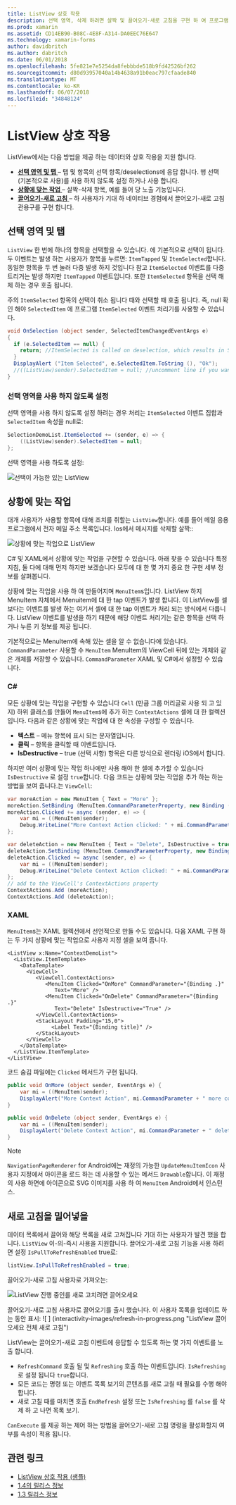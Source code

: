 ```yaml
---
title: ListView 상호 작용
description: 선택 영역, 삭제 하려면 살짝 및 끌어오기-새로 고침을 구현 하 여 프로그램 ListView에 대화형 작업을 추가 합니다.
ms.prod: xamarin
ms.assetid: CD14EB90-B08C-4E8F-A314-DA0EEC76E647
ms.technology: xamarin-forms
author: davidbritch
ms.author: dabritch
ms.date: 06/01/2018
ms.openlocfilehash: 5fe821e7e5254da8febbbde518b9fd42526bf262
ms.sourcegitcommit: d80d93957040a14b4638a91b0eac797cfaade840
ms.translationtype: MT
ms.contentlocale: ko-KR
ms.lasthandoff: 06/07/2018
ms.locfileid: "34848124"
---
```

# <a name="listview-interactivity"></a>ListView 상호 작용

ListView에서는 다음 방법을 제공 하는 데이터와 상호 작용을 지원 합니다.

- [**선택 영역 및 탭** ](#selectiontaps) &ndash; 탭 및 항목의 선택 항목/deselections에 응답 합니다. 행 선택 (기본적으로 사용)를 사용 하지 않도록 설정 하거나 사용 합니다.
- [**상황에 맞는 작업** ](#Context_Actions) &ndash; 살짝-삭제 항목, 예를 들어 당 노출 기능입니다.
- [**끌어오기-새로 고침** ](#Pull_to_Refresh) &ndash; 하 사용자가 기대 하 네이티브 경험에서 끌어오기-새로 고침 관용구를 구현 합니다.

<a name="selectiontaps" />

## <a name="selection--taps"></a>선택 영역 및 탭
`ListView` 한 번에 하나의 항목을 선택할을 수 있습니다. 에 기본적으로 선택이 됩니다. 두 이벤트는 발생 하는 사용자가 항목을 누르면: `ItemTapped` 및 `ItemSelected`합니다. 동일한 항목을 두 번 눌러 다중 발생 하지 것입니다 참고 `ItemSelected` 이벤트를 다중 트리거는 발생 하지만 `ItemTapped` 이벤트입니다. 또한 `ItemSelected` 항목을 선택 해제 하는 경우 호출 됩니다.

주의 `ItemSelected` 항목의 선택이 취소 됩니다 때와 선택할 때 호출 됩니다. 즉, null 확인 해야 `SelectedItem` 에 프로그램 `ItemSelected` 이벤트 처리기를 사용할 수 있습니다.

```csharp
void OnSelection (object sender, SelectedItemChangedEventArgs e)
{
  if (e.SelectedItem == null) {
    return; //ItemSelected is called on deselection, which results in SelectedItem being set to null
  }
  DisplayAlert ("Item Selected", e.SelectedItem.ToString (), "Ok");
  //((ListView)sender).SelectedItem = null; //uncomment line if you want to disable the visual selection state.
}
```

### <a name="disabling-selection"></a>선택 영역을 사용 하지 않도록 설정

선택 영역을 사용 하지 않도록 설정 하려는 경우 처리는 `ItemSelected` 이벤트 집합과 `SelectedItem` 속성을 null로:

```csharp
SelectionDemoList.ItemSelected += (sender, e) => {
    ((ListView)sender).SelectedItem = null;
};
```

선택 영역을 사용 하도록 설정:

![](interactivity-images/selection-default.png "선택이 가능한 있는 ListView")

<a name="Context_Actions" />

## <a name="context-actions"></a>상황에 맞는 작업
대개 사용자가 사용할 항목에 대해 조치를 취할는 `ListView`합니다. 예를 들어 메일 응용 프로그램에서 전자 메일 주소 목록입니다. Ios에서 메시지를 삭제할 살짝::

![](interactivity-images/context-default.png "상황에 맞는 작업으로 ListView")

C# 및 XAML에서 상황에 맞는 작업을 구현할 수 있습니다. 아래 찾을 수 있습니다 특정 지침, 둘 다에 대해 먼저 하지만 보겠습니다 모두에 대 한 몇 가지 중요 한 구현 세부 정보를 살펴봅니다.

상황에 맞는 작업을 사용 하 여 만들어지며 `MenuItem`s입니다. ListView 하지 MenuItem 자체에서 Menuitem에 대 한 tap 이벤트가 발생 합니다. 이 ListView를 셀 보다는 이벤트를 발생 하는 여기서 셀에 대 한 tap 이벤트가 처리 되는 방식에서 다릅니다. ListView 이벤트를 발생을 하기 때문에 해당 이벤트 처리기는 같은 항목을 선택 하거나 누른 키 정보를 제공 됩니다.

기본적으로는 MenuItem에 속해 있는 셀을 알 수 없습니다에 있습니다. `CommandParameter` 사용할 수 `MenuItem` MenuItem의 ViewCell 뒤에 있는 개체와 같은 개체를 저장할 수 있습니다. `CommandParameter` XAML 및 C#에서 설정할 수 있습니다.

### <a name="c"></a>C#  

모든 상황에 맞는 작업을 구현할 수 있습니다 `Cell` (만큼 그룹 머리글로 사용 되 고 있지) 하위 클래스를 만들어 `MenuItem`s에 추가 하는 `ContextActions` 셀에 대 한 컬렉션입니다. 다음과 같은 상황에 맞는 작업에 대 한 속성을 구성할 수 있습니다.

* **텍스트** &ndash; 메뉴 항목에 표시 되는 문자열입니다.
* **클릭** &ndash; 항목을 클릭할 때 이벤트입니다.
* **IsDestructive** &ndash; true (선택 사항) 항목은 다른 방식으로 렌더링 iOS에서 합니다.

하지만 여러 상황에 맞는 작업 하나에만 사용 해야 한 셀에 추가할 수 있습니다 `IsDestructive` 로 설정 `true`합니다. 다음 코드는 상황에 맞는 작업을 추가 하는 하는 방법을 보여 줍니다.는 `ViewCell`:

```csharp
var moreAction = new MenuItem { Text = "More" };
moreAction.SetBinding (MenuItem.CommandParameterProperty, new Binding ("."));
moreAction.Clicked += async (sender, e) => {
    var mi = ((MenuItem)sender);
    Debug.WriteLine("More Context Action clicked: " + mi.CommandParameter);
};

var deleteAction = new MenuItem { Text = "Delete", IsDestructive = true }; // red background
deleteAction.SetBinding (MenuItem.CommandParameterProperty, new Binding ("."));
deleteAction.Clicked += async (sender, e) => {
    var mi = ((MenuItem)sender);
    Debug.WriteLine("Delete Context Action clicked: " + mi.CommandParameter);
};
// add to the ViewCell's ContextActions property
ContextActions.Add (moreAction);
ContextActions.Add (deleteAction);
```

### <a name="xaml"></a>XAML

`MenuItem`s는 XAML 컬렉션에서 선언적으로 만들 수도 있습니다. 다음 XAML 구현 하는 두 가지 상황에 맞는 작업으로 사용자 지정 셀을 보여 줍니다.

```xaml
<ListView x:Name="ContextDemoList">
  <ListView.ItemTemplate>
    <DataTemplate>
      <ViewCell>
         <ViewCell.ContextActions>
            <MenuItem Clicked="OnMore" CommandParameter="{Binding .}"
               Text="More" />
            <MenuItem Clicked="OnDelete" CommandParameter="{Binding .}"
               Text="Delete" IsDestructive="True" />
         </ViewCell.ContextActions>
         <StackLayout Padding="15,0">
              <Label Text="{Binding title}" />
         </StackLayout>
      </ViewCell>
    </DataTemplate>
  </ListView.ItemTemplate>
</ListView>
```

코드 숨김 파일에는 `Clicked` 메서드가 구현 됩니다.

```csharp
public void OnMore (object sender, EventArgs e) {
    var mi = ((MenuItem)sender);
    DisplayAlert("More Context Action", mi.CommandParameter + " more context action", "OK");
}

public void OnDelete (object sender, EventArgs e) {
    var mi = ((MenuItem)sender);
    DisplayAlert("Delete Context Action", mi.CommandParameter + " delete context action", "OK");
}
```

> [!NOTE]
> `NavigationPageRenderer` for Android에는 재정의 가능한 `UpdateMenuItemIcon` 사용자 지정에서 아이콘을 로드 하는 데 사용할 수 있는 메서드 `Drawable`합니다. 이 재정의 사용 하면에 아이콘으로 SVG 이미지를 사용 하 여 `MenuItem` Android에서 인스턴스.

<a name="Pull_to_Refresh" />

## <a name="pull-to-refresh"></a>새로 고침을 밀어넣을
데이터 목록에서 끌어와 해당 목록을 새로 고쳐집니다 기대 하는 사용자가 발견 했을 합니다. `ListView` 이-의-즉시 사용을 지원합니다. 끌어오기-새로 고침 기능을 사용 하려면 설정 `IsPullToRefreshEnabled` true로:

```csharp
listView.IsPullToRefreshEnabled = true;
```

끌어오기-새로 고침 사용자로 가져오는:

![](interactivity-images/refresh-start.png "ListView 진행 중인를 새로 고치려면 끌어오세요")

끌어오기-새로 고침 사용자로 끌어오기를 출시 했습니다. 이 사용자 목록을 업데이트 하는 동안 표시: ![ ] (interactivity-images/refresh-in-progress.png "ListView 끌어오세요 전체 새로 고침")

ListView는 끌어오기-새로 고침 이벤트에 응답할 수 있도록 하는 몇 가지 이벤트를 노출 합니다.

-  `RefreshCommand` 호출 될 및 `Refreshing` 호출 하는 이벤트입니다. `IsRefreshing` 로 설정 됩니다 `true`합니다.
-  모든 코드는 명령 또는 이벤트 목록 보기의 콘텐츠를 새로 고칠 때 필요를 수행 해야 합니다.
-  새로 고칠 때를 마치면 호출 `EndRefresh` 설정 또는 `IsRefreshing` 를 `false` 를 삭제 하 고 나면 목록 보기.

`CanExecute` 를 제공 하는 제어 하는 방법을 끌어오기-새로 고침 명령을 활성화할지 여부를 속성이 적용 됩니다.



## <a name="related-links"></a>관련 링크

- [ListView 상호 작용 (샘플)](https://developer.xamarin.com/samples/xamarin-forms/UserInterface/ListView/interactivity)
- [1.4의 릴리스 정보](http://forums.xamarin.com/discussion/35451/xamarin-forms-1-4-0-released/)
- [1.3 릴리스 정보](http://forums.xamarin.com/discussion/29934/xamarin-forms-1-3-0-released/)
